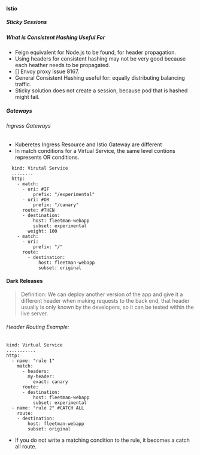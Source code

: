 #### Istio

##### Sticky Sessions

##### What is Consistent Hashing Useful For
- Feign equivalent for Node.js to be found, for header propagation.
- Using headers for consistent hashing may not be very good because each heather needs to be propagated.
- [] Envoy proxy issue 8167.
- General Consistent Hashing useful for: equally distributing balancing traffic.
- Sticky solution does not create a session, because pod that is hashed might fail.

##### Gateways
###### Ingress Gateways
- Kuberetes Ingress Resource and Istio Gateway are different
- In match conditions for a Virtual Service, the same level contions represents OR conditions.
```
  kind: Virutal Service
  ........
  http:
    - match:
      - uri: #IF
          prefix: "/experimental"
      - uri: #OR
          prefix: "/canary"
      route: #THEN
      - destination:
          host: fleetman-webapp
          subset: experimental
        weight: 100
    - match:
      - uri:
          prefix: "/"
      route:
        - destination:
            host: fleetman-webapp
            subset: original
```
#### Dark Releases
> Definition: We can deploy another version of the app and give it a different header when making requests to the back
> end, that header usually is only known by the developers, so it can be tested within the live server.
###### Header Routing Example:
```
kind: Virtual Service
...........
http:
  - name: "rule 1"
    match:
      - headers:
        my-header:
          exact: canary
      route:
      - destination:
          host: fleetman-webapp
          subset: experimental
  - name: "rule 2" #CATCH ALL
    route:
    - destination:
        host: fleetman-webapp
        subset: original
```
- If you do not write a matching condition to the rule, it becomes a catch all route.
